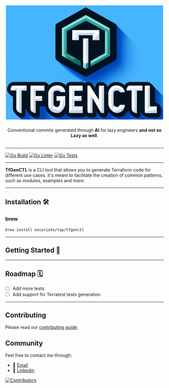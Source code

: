 <h1 align="center">
  <img alt="logo" src="docs/logo/logo.png" width="500px"/><br/>
</h1>
<p align="center">Conventional commits generated through <b>AI</b> for lazy engineers <b> and not so Lazy as well</b>.<br/><br/>

---
[![Go Build](https://github.com/Excoriate/Komit/actions/workflows/go-build.yml/badge.svg)](https://github.com/Excoriate/Komit/actions/workflows/go-build.yml)
[![Go Linter](https://github.com/Excoriate/Komit/actions/workflows/go-ci-lint.yaml/badge.svg)](https://github.com/Excoriate/Komit/actions/workflows/go-ci-lint.yaml)
[![Go Tests](https://github.com/Excoriate/Komit/actions/workflows/go-ci-tests.yml/badge.svg)](https://github.com/Excoriate/Komit/actions/workflows/go-ci-tests.yml)

---
**TfGenCTL** is a CLI tool that allows you to generate Terraform code for different use cases. it's meant to facilitate the creation of common patterns, such as modules, examples and more.

---

## Installation 🛠️

### brew

```bash
brew install excoriate/tap/tfgenctl
```

---

## Getting Started 🚀

---


## Roadmap 🗓️

- [ ] Add more tests.
- [ ] Add support for Terratest tests generation.

---

## Contributing

Please read our [contributing guide](./CONTRIBUTING.md).

## Community

Feel free to contact me through:

- 📧 [Email](mailto:alex@makemyinfra.cloud)
- 🧳 [Linkedin](https://www.linkedin.com/in/alextorresruiz/)


<a href="https://github.com/Excoriate/komit/graphs/contributors">
  <img src="https://contrib.rocks/image?repo=Excoriate/komit"  alt="Contributors"/>
</a>
